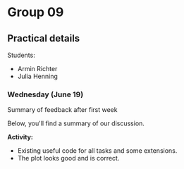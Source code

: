 # Group 09

## Practical details

Students:

- Armin Richter
- Julia Henning

### Wednesday (June 19)

Summary of feedback after first week

Below, you'll find a summary of our discussion.

**Activity:**

- Existing useful code for all tasks and some extensions.
- The plot looks good and is correct.
